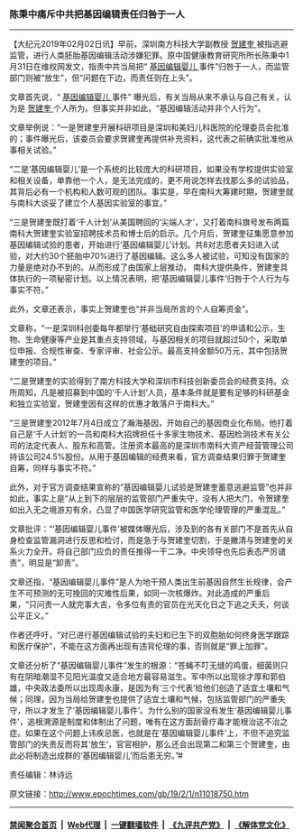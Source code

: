 ### 陈秉中痛斥中共把基因编辑责任归咎于一人
------------------------

<p>
 【大纪元2019年02月02日讯】早前，深圳南方科技大学副教授
 <a href="http://www.epochtimes.com/gb/tag/%E8%B4%BA%E5%BB%BA%E5%A5%8E.html">
  贺建奎
 </a>
 被指逃避监管，进行人类胚胎基因编辑活动涉嫌犯罪。原中国健康教育研究所所长陈秉中1月31日在维权网发文，指责中共当局把“
 <a href="http://www.epochtimes.com/gb/tag/%E5%9F%BA%E5%9B%A0%E7%BC%96%E8%BE%91%E5%A9%B4%E5%84%BF.html">
  基因编辑婴儿
 </a>
 事件”归咎于一人，而监管部门则被“放生”，但“问题在下边，而责任则在上头”。
</p>
<p>
 文章首先说，“
 <a href="http://www.epochtimes.com/gb/tag/%E5%9F%BA%E5%9B%A0%E7%BC%96%E8%BE%91%E5%A9%B4%E5%84%BF.html">
  基因编辑婴儿
 </a>
 事件” 曝光后，有关当局从来不承认与自己有关，认为是
 <a href="http://www.epochtimes.com/gb/tag/%E8%B4%BA%E5%BB%BA%E5%A5%8E.html">
  贺建奎
 </a>
 个人所为。但事实并非如此，“基因编辑活动并非个人行为”。
</p>
<p>
 文章举例说：“一是贺建奎开展科研项目是深圳和美妇儿科医院的伦理委员会批准的；事件曝光后，该委员会要求贺建奎再提供补充资料，这代表之前确实批准他从事相关试验。”
</p>
<p>
 “二是‘基因编辑婴儿’是一个系统的比较庞大的科研项目，如果没有学校提供实验室和相关设备，单靠他一个人，是无法完成的，更不用说怎样去找那么多的试验品，其背后必有一个机构和人数可观的团队。事实是，早在南科大筹建时期，贺建奎就与南科大谈妥了建立个人基因实验室的事宜。”
</p>
<p>
 “三是贺建奎既打着‘千人计划’从美国聘回的‘尖端人才’，又打着南科旗号发布两篇南科大贺建奎实验室招聘技术员和博士后的启示。几个月后，贺建奎征集愿意参加基因编辑试验的患者，开始进行‘基因编辑婴儿’计划。共8对志愿者夫妇进入试验，对大约30个胚胎中70%进行了基因编辑。这么多人被试验，可知没有国家的力量是绝对办不到的。从而形成了由国家上层推动， 南科大提供条件，贺建奎具体执行的一项秘密计划。以上情况表明，把‘基因编辑婴儿事件’归咎于个人行为与事实不符。”
</p>
<p>
 此外，文章还表示，事实上贺建奎也“并非当局所言的个人自筹资金”。
</p>
<p>
 文章称，“一是深圳科创委每年都举行‘基础研究自由探索项目’的申请和公示，生物、生命健康等产业是其重点支持领域，与基因相关的项目就超过50个，采取单位申报、合规性审查、专家评审、社会公示。最高支持金额50万元，其中包括贺建奎的项目。”
</p>
<p>
 “二是贺建奎的实验得到了南方科技大学和深圳市科技创新委员会的经费支持。众所周知，凡是被招募到中国的‘千人计划’人员，基本条件就是要有足够的科研基金和独立实验室，贺建奎因有这样的优惠才敢落户于南科大。”
</p>
<p>
 “三是贺建奎2012年7月4日成立了瀚海基因，开始自己的基因商业化布局。他打着自己是‘千人计划’的一员和南科大招牌担任十多家生物技术、基因检测技术有关公司的法定代表人、股东和高管。注册资本最高的是深圳市南科大资产经营管理公司持该公司24.5%股份。从用于基因编辑的经费来看，官方调查结果归罪于贺建奎自筹，同样与事实不符。”
</p>
<p>
 此外，对于官方调查结果宣称的“基因编辑婴儿试验是贺建奎蓄意逃避监管”也并非如此，事实上是“从上到下的层层的监管部门严重失守，没有人把大门，令贺建奎如出入无之境游刃有余，凸显了中国医学研究监管和医学伦理管理的严重混乱。”
</p>
<p>
 文章批评：“‘基因编辑婴儿事件’被媒体曝光后，涉及到的各有关部门不是首先从自身检查监管漏洞进行反思和检讨，而是急于与贺建奎切割，于是撇清与贺建奎的关系火力全开。将自己部门应负的责任推得一干二净。中央领导也先后表态严厉谴责”，明显是“卸责”。
</p>
<p>
 文章还指，“基因编辑婴儿事件”是人为地干预人类出生前基因自然生长规律，会产生不可预测的无可挽回的灾难性后果，如同一次核爆炸。对此造成的严重后果，“只问责一人就完事大吉，令多位有责的官员在光天化日之下逃之夭夭，何谈公平正义。”
</p>
<p>
 作者还呼吁，“对已进行基因编辑试验的夫妇和已生下的双胞胎如何终身医学跟踪和医疗保护”，不能在这方面再出现有违背伦理的事，否则就是“罪上加罪”。
</p>
<p>
 文章还分析了“基因编辑婴儿事件”发生的根源：“苍蝇不叮无缝的鸡蛋，细菌则只有在阴暗潮湿不见阳光温度又适合地方最容易滋生。军中所以出现徐才厚和郭伯雄，中央政法委所以出现周永康，是因为有‘三个代表’给他们创造了适宜土壤和气候；同理，因为当局给贺建奎也提供了适宜土壤和气候，包括监管部门的严重失守，所以才发生了‘基因编辑婴儿事件’。为什么别的国家没有发生‘基因编辑婴儿事件’，追根溯源是制度和体制出了问题，唯有在这方面刮骨疗毒才能根治这不治之症。如果在这个问题上讳疾忌医，也就是在‘基因编辑婴儿事件’上，不但不追究监管部门的失责反而将其‘放生’，官官相护，那么还会出现第二和第三个贺建奎，由此必将制造出成群的‘基因编辑婴儿’而后患无穷。”#
</p>
<p>
 责任编辑：林诗远
</p>
<p>
</p>

原文链接：http://www.epochtimes.com/gb/19/2/1/n11018750.htm


------------------------
#### [禁闻聚合首页](https://github.com/gfw-breaker/banned-news/blob/master/README.md) &nbsp;|&nbsp; [Web代理](https://github.com/gfw-breaker/open-proxy/blob/master/README.md) &nbsp;|&nbsp; [一键翻墙软件](https://github.com/gfw-breaker/nogfw/blob/master/README.md) &nbsp;|&nbsp; [《九评共产党》](https://github.com/gfw-breaker/9ping.md/blob/master/README.md#九评之一评共产党是什么) &nbsp;|&nbsp; [《解体党文化》](https://github.com/gfw-breaker/jtdwh.md/blob/master/README.md#绪论)